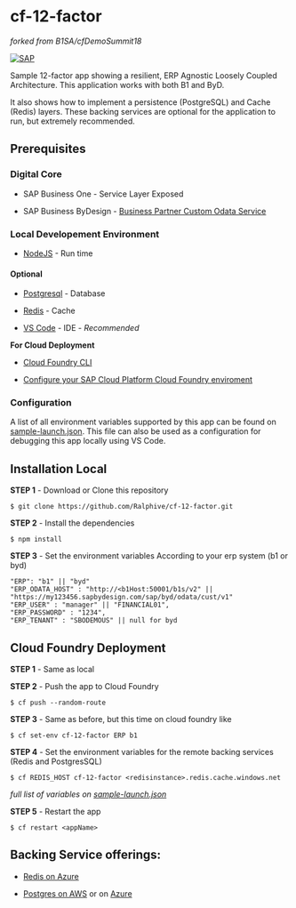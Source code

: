 
  

# cf-12-factor
_forked from B1SA/cfDemoSummit18_

[![SAP](https://i.imgur.com/kkQTp3m.png)](https://cloudplatform.sap.com)

  

Sample 12-factor app showing a resilient, ERP Agnostic Loosely Coupled Architecture. This application works with both B1 and ByD.

It also shows how to implement a persistence (PostgreSQL) and Cache (Redis) layers. These backing services are optional for the application to run, but extremely recommended.

  

## Prerequisites

### Digital Core

* SAP Business One - Service Layer Exposed

* SAP Business ByDesign - [Business Partner Custom Odata Service](https://github.com/SAP/sapbydesign-api-samples/blob/master/Business%20Partner%20Data/Custom%20OData%20Service/vmubusinesspartner.xml)

  

### Local Developement Environment

*  [NodeJS](https://nodejs.org/en/download/) - Run time

  

#### Optional

*  [Postgresql](https://www.postgresql.org/download/) - Database

*  [Redis](https://redis.io/download) - Cache

*  [VS Code](https://code.visualstudio.com/) - IDE - *Recommended*

  
  

**For Cloud Deployment**

*  [Cloud Foundry CLI](https://github.com/cloudfoundry/cli#downloads)

*  [Configure your SAP Cloud Platform Cloud Foundry enviroment](https://developers.sap.com/tutorials/hcp-create-trial-account.html)

  

### Configuration

A list of all environment variables supported by this app can be found on [sample-launch.json](sample-launch.json). This file can also be used as a configuration for debugging this app locally using VS Code.

  

## Installation Local

  

**STEP 1** - Download or Clone this repository

  

	$ git clone https://github.com/Ralphive/cf-12-factor.git

  

**STEP 2** - Install the dependencies

  

	$ npm install

  

**STEP 3** - Set the environment variables According to your erp system (b1 or byd)
~~~~
"ERP": "b1" || "byd"
"ERP_ODATA_HOST" : "http://<b1Host:50001/b1s/v2" || "https://my123456.sapbydesign.com/sap/byd/odata/cust/v1"
"ERP_USER" : "manager" || "FINANCIAL01",
"ERP_PASSWORD" : "1234",
"ERP_TENANT" : "SBODEMOUS" || null for byd
~~~~


## Cloud Foundry Deployment

**STEP 1** - Same as local

**STEP 2** - Push the app to Cloud Foundry
	
	$ cf push --random-route
**STEP 3** - Same as before, but this time on cloud foundry like

  

	$ cf set-env cf-12-factor ERP b1

  

**STEP 4** - Set the environment variables for the remote backing services (Redis and PostgresSQL)

	$ cf REDIS_HOST cf-12-factor <redisinstance>.redis.cache.windows.net
  
  _full list of variables on [sample-launch.json](sample-launch.json)_

**STEP 5** - Restart the app

	$ cf restart <appName>

  

## Backing Service offerings:

*  [Redis on Azure](https://azure.microsoft.com/en-gb/services/cache/)

*  [Postgres on AWS](https://docs.aws.amazon.com/AmazonRDS/latest/UserGuide/CHAP_PostgreSQL.html) or on [Azure](https://azure.microsoft.com/en-gb/services/postgresql/)
